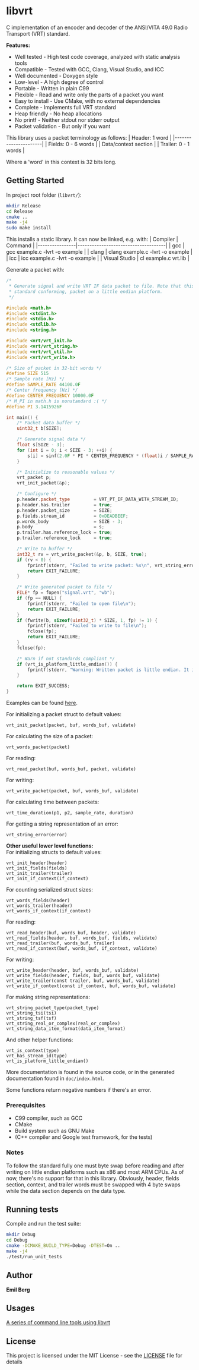 # libvrt

C implementation of an encoder and decoder of the ANSI/VITA 49.0 Radio Transport (VRT) standard.

**Features:**
* Well tested - High test code coverage, analyzed with static analysis tools
* Compatible - Tested with GCC, Clang, Visual Studio, and ICC
* Well documented - Doxygen style
* Low-level - A high degree of control
* Portable - Written in plain C99
* Flexible - Read and write only the parts of a packet you want
* Easy to install - Use CMake, with no external dependencies
* Complete - Implements full VRT standard
* Heap friendly - No heap allocations
* No printf - Neither stdout nor stderr output
* Packet validation - But only if you want

This library uses a packet terminology as follows:
| Header: 1 word       |
|----------------------|
| Fields: 0 - 6 words  |
| Data/context section |
| Trailer: 0 - 1 words |

Where a 'word' in this context is 32 bits long.

## Getting Started

In project root folder (`libvrt/`):
```bash
mkdir Release
cd Release
cmake ..
make -j4
sudo make install
```
This installs a static library. It can now be linked, e.g. with:
| Compiler       | Command                             |
|----------------|-------------------------------------|
| gcc            | gcc example.c -lvrt -o example      |
| clang          | clang example.c -lvrt -o example    |
| icc            | icc example.c -lvrt -o example      |
| Visual Studio  | cl example.c vrt.lib                |

Generate a packet with:
```c++
/*
 * Generate signal and write VRT IF data packet to file. Note that this will not generate a big endian-format, i.e.
 * standard conforming, packet on a little endian platform.
 */

#include <math.h>
#include <stdint.h>
#include <stdio.h>
#include <stdlib.h>
#include <string.h>

#include <vrt/vrt_init.h>
#include <vrt/vrt_string.h>
#include <vrt/vrt_util.h>
#include <vrt/vrt_write.h>

/* Size of packet in 32-bit words */
#define SIZE 515
/* Sample rate [Hz] */
#define SAMPLE_RATE 44100.0F
/* Center frequency [Hz] */
#define CENTER_FREQUENCY 10000.0F
/* M_PI in math.h is nonstandard :( */
#define PI 3.1415926F

int main() {
    /* Packet data buffer */
    uint32_t b[SIZE];

    /* Generate signal data */
    float s[SIZE - 3];
    for (int i = 0; i < SIZE - 3; ++i) {
        s[i] = sinf(2.0F * PI * CENTER_FREQUENCY * (float)i / SAMPLE_RATE);
    }

    /* Initialize to reasonable values */
    vrt_packet p;
    vrt_init_packet(&p);

    /* Configure */
    p.header.packet_type         = VRT_PT_IF_DATA_WITH_STREAM_ID;
    p.header.has.trailer         = true;
    p.header.packet_size         = SIZE;
    p.fields.stream_id           = 0xDEADBEEF;
    p.words_body                 = SIZE - 3;
    p.body                       = s;
    p.trailer.has.reference_lock = true;
    p.trailer.reference_lock     = true;

    /* Write to buffer */
    int32_t rv = vrt_write_packet(&p, b, SIZE, true);
    if (rv < 0) {
        fprintf(stderr, "Failed to write packet: %s\n", vrt_string_error(rv));
        return EXIT_FAILURE;
    }

    /* Write generated packet to file */
    FILE* fp = fopen("signal.vrt", "wb");
    if (fp == NULL) {
        fprintf(stderr, "Failed to open file\n");
        return EXIT_FAILURE;
    }
    if (fwrite(b, sizeof(uint32_t) * SIZE, 1, fp) != 1) {
        fprintf(stderr, "Failed to write to file\n");
        fclose(fp);
        return EXIT_FAILURE;
    }
    fclose(fp);

    /* Warn if not standards compliant */
    if (vrt_is_platform_little_endian()) {
        fprintf(stderr, "Warning: Written packet is little endian. It is NOT compliant with the VRT standard.\n");
    }

    return EXIT_SUCCESS;
}
```
Examples can be found [here](example/src).

For initializing a packet struct to default values:
```
vrt_init_packet(packet, buf, words_buf, validate)
```
For calculating the size of a packet:
```
vrt_words_packet(packet)
```
For reading:
```
vrt_read_packet(buf, words_buf, packet, validate)
```
For writing:
```
vrt_write_packet(packet, buf, words_buf, validate)
```
For calculating time between packets:
```
vrt_time_duration(p1, p2, sample_rate, duration)
```
For getting a string representation of an error:
```
vrt_string_error(error)
```

**Other useful lower level functions:**\
For initializing structs to default values:
```
vrt_init_header(header)
vrt_init_fields(fields)
vrt_init_trailer(trailer)
vrt_init_if_context(if_context)
```
For counting serialized struct sizes:
```
vrt_words_fields(header)
vrt_words_trailer(header)
vrt_words_if_context(if_context)
```
For reading:
```
vrt_read_header(buf, words_buf, header, validate)
vrt_read_fields(header, buf, words_buf, fields, validate)
vrt_read_trailer(buf, words_buf, trailer)
vrt_read_if_context(buf, words_buf, if_context, validate)
```
For writing:
```
vrt_write_header(header, buf, words_buf, validate)
vrt_write_fields(header, fields, buf, words_buf, validate)
vrt_write_trailer(const trailer, buf, words_buf, validate)
vrt_write_if_context(const if_context, buf, words_buf, validate)
```
For making string representations:
```
vrt_string_packet_type(packet_type)
vrt_string_tsi(tsi)
vrt_string_tsf(tsf)
vrt_string_real_or_complex(real_or_complex)
vrt_string_data_item_format(data_item_format)
```
And other helper functions:
```
vrt_is_context(type)
vrt_has_stream_id(type)
vrt_is_platform_little_endian()
```
More documentation is found in the source code, or in the generated documentation found in `doc/index.html`.

Some functions return negative numbers if there's an error.

### Prerequisites

* C99 compiler, such as GCC
* CMake
* Build system such as GNU Make
* (C++ compiler and Google test framework, for the tests)

### Notes

To follow the standard fully one must byte swap before reading and after writing on little endian platforms such as x86 and most ARM CPUs. As of now, there's no support for that in this library. Obviously, header, fields section, context, and trailer words must be swapped with 4 byte swaps while the data section depends on the data type.

## Running tests

Compile and run the test suite:
```bash
mkdir Debug
cd Debug
cmake -DCMAKE_BUILD_TYPE=Debug -DTEST=On ..
make -j4
./test/run_unit_tests
```

## Author

**Emil Berg**

## Usages

[A series of command line tools using libvrt](https://github.com/ember91/vrt_tools_cmd)

## License

This project is licensed under the MIT License - see the [LICENSE](LICENSE) file for details
